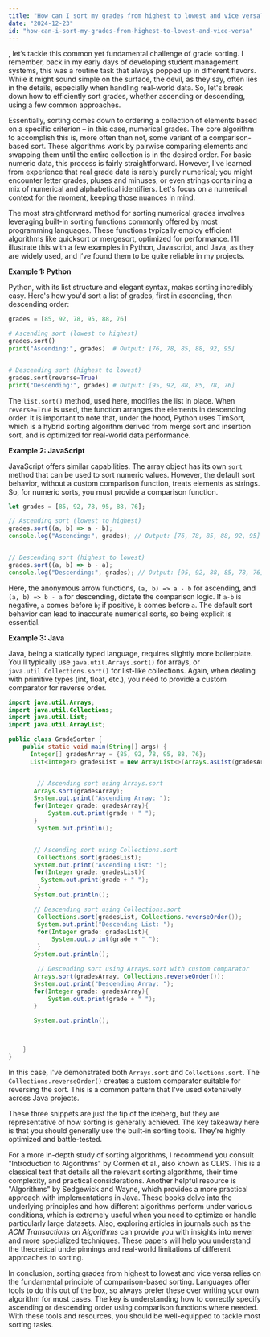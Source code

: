 ```yaml
---
title: "How can I sort my grades from highest to lowest and vice versa?"
date: "2024-12-23"
id: "how-can-i-sort-my-grades-from-highest-to-lowest-and-vice-versa"
---
```


, let’s tackle this common yet fundamental challenge of grade sorting. I remember, back in my early days of developing student management systems, this was a routine task that always popped up in different flavors. While it might sound simple on the surface, the devil, as they say, often lies in the details, especially when handling real-world data. So, let's break down how to efficiently sort grades, whether ascending or descending, using a few common approaches.

Essentially, sorting comes down to ordering a collection of elements based on a specific criterion – in this case, numerical grades. The core algorithm to accomplish this is, more often than not, some variant of a comparison-based sort. These algorithms work by pairwise comparing elements and swapping them until the entire collection is in the desired order. For basic numeric data, this process is fairly straightforward. However, I've learned from experience that real grade data is rarely purely numerical; you might encounter letter grades, pluses and minuses, or even strings containing a mix of numerical and alphabetical identifiers. Let's focus on a numerical context for the moment, keeping those nuances in mind.

The most straightforward method for sorting numerical grades involves leveraging built-in sorting functions commonly offered by most programming languages. These functions typically employ efficient algorithms like quicksort or mergesort, optimized for performance. I'll illustrate this with a few examples in Python, Javascript, and Java, as they are widely used, and I’ve found them to be quite reliable in my projects.

**Example 1: Python**

Python, with its list structure and elegant syntax, makes sorting incredibly easy. Here's how you'd sort a list of grades, first in ascending, then descending order:

```python
grades = [85, 92, 78, 95, 88, 76]

# Ascending sort (lowest to highest)
grades.sort()
print("Ascending:", grades)  # Output: [76, 78, 85, 88, 92, 95]


# Descending sort (highest to lowest)
grades.sort(reverse=True)
print("Descending:", grades) # Output: [95, 92, 88, 85, 78, 76]

```

The `list.sort()` method, used here, modifies the list in place. When `reverse=True` is used, the function arranges the elements in descending order. It is important to note that, under the hood, Python uses TimSort, which is a hybrid sorting algorithm derived from merge sort and insertion sort, and is optimized for real-world data performance.

**Example 2: JavaScript**

JavaScript offers similar capabilities. The array object has its own `sort` method that can be used to sort numeric values. However, the default sort behavior, without a custom comparison function, treats elements as strings. So, for numeric sorts, you must provide a comparison function.

```javascript
let grades = [85, 92, 78, 95, 88, 76];

// Ascending sort (lowest to highest)
grades.sort((a, b) => a - b);
console.log("Ascending:", grades); // Output: [76, 78, 85, 88, 92, 95]


// Descending sort (highest to lowest)
grades.sort((a, b) => b - a);
console.log("Descending:", grades); // Output: [95, 92, 88, 85, 78, 76]

```

Here, the anonymous arrow functions, `(a, b) => a - b` for ascending, and `(a, b) => b - a` for descending, dictate the comparison logic. If `a-b` is negative, `a` comes before `b`; if positive, `b` comes before `a`. The default sort behavior can lead to inaccurate numerical sorts, so being explicit is essential.

**Example 3: Java**

Java, being a statically typed language, requires slightly more boilerplate. You'll typically use `java.util.Arrays.sort()` for arrays, or `java.util.Collections.sort()` for list-like collections. Again, when dealing with primitive types (int, float, etc.), you need to provide a custom comparator for reverse order.

```java
import java.util.Arrays;
import java.util.Collections;
import java.util.List;
import java.util.ArrayList;

public class GradeSorter {
    public static void main(String[] args) {
      Integer[] gradesArray = {85, 92, 78, 95, 88, 76};
      List<Integer> gradesList = new ArrayList<>(Arrays.asList(gradesArray));


        // Ascending sort using Arrays.sort
       Arrays.sort(gradesArray);
       System.out.print("Ascending Array: ");
       for(Integer grade: gradesArray){
           System.out.print(grade + " ");
       }
        System.out.println();


       // Ascending sort using Collections.sort
        Collections.sort(gradesList);
       System.out.print("Ascending List: ");
       for(Integer grade: gradesList){
         System.out.print(grade + " ");
        }
       System.out.println();

       // Descending sort using Collections.sort
        Collections.sort(gradesList, Collections.reverseOrder());
        System.out.print("Descending List: ");
        for(Integer grade: gradesList){
            System.out.print(grade + " ");
        }
       System.out.println();

        // Descending sort using Arrays.sort with custom comparator
       Arrays.sort(gradesArray, Collections.reverseOrder());
       System.out.print("Descending Array: ");
       for(Integer grade: gradesArray){
           System.out.print(grade + " ");
       }

       System.out.println();



    }
}
```

In this case, I've demonstrated both `Arrays.sort` and `Collections.sort`. The `Collections.reverseOrder()` creates a custom comparator suitable for reversing the sort. This is a common pattern that I've used extensively across Java projects.

These three snippets are just the tip of the iceberg, but they are representative of how sorting is generally achieved. The key takeaway here is that you should generally use the built-in sorting tools. They’re highly optimized and battle-tested.

For a more in-depth study of sorting algorithms, I recommend you consult "Introduction to Algorithms" by Cormen et al., also known as CLRS. This is a classical text that details all the relevant sorting algorithms, their time complexity, and practical considerations. Another helpful resource is "Algorithms" by Sedgewick and Wayne, which provides a more practical approach with implementations in Java. These books delve into the underlying principles and how different algorithms perform under various conditions, which is extremely useful when you need to optimize or handle particularly large datasets. Also, exploring articles in journals such as the *ACM Transactions on Algorithms* can provide you with insights into newer and more specialized techniques. These papers will help you understand the theoretical underpinnings and real-world limitations of different approaches to sorting.

In conclusion, sorting grades from highest to lowest and vice versa relies on the fundamental principle of comparison-based sorting. Languages offer tools to do this out of the box, so always prefer these over writing your own algorithm for most cases. The key is understanding how to correctly specify ascending or descending order using comparison functions where needed. With these tools and resources, you should be well-equipped to tackle most sorting tasks.
